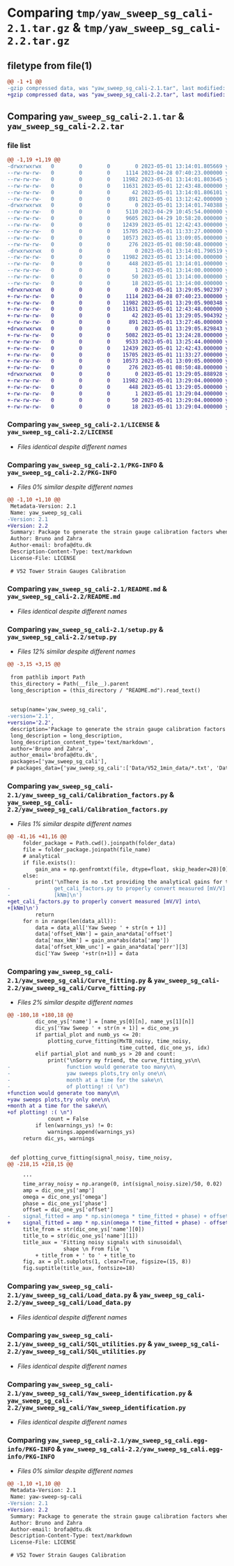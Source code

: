 # Comparing `tmp/yaw_sweep_sg_cali-2.1.tar.gz` & `tmp/yaw_sweep_sg_cali-2.2.tar.gz`

## filetype from file(1)

```diff
@@ -1 +1 @@
-gzip compressed data, was "yaw_sweep_sg_cali-2.1.tar", last modified: Mon May  1 13:14:01 2023, max compression
+gzip compressed data, was "yaw_sweep_sg_cali-2.2.tar", last modified: Mon May  1 13:29:05 2023, max compression
```

## Comparing `yaw_sweep_sg_cali-2.1.tar` & `yaw_sweep_sg_cali-2.2.tar`

### file list

```diff
@@ -1,19 +1,19 @@
-drwxrwxrwx   0        0        0        0 2023-05-01 13:14:01.805669 yaw_sweep_sg_cali-2.1/
--rw-rw-rw-   0        0        0     1114 2023-04-28 07:40:23.000000 yaw_sweep_sg_cali-2.1/LICENSE
--rw-rw-rw-   0        0        0    11982 2023-05-01 13:14:01.803645 yaw_sweep_sg_cali-2.1/PKG-INFO
--rw-rw-rw-   0        0        0    11631 2023-05-01 12:43:48.000000 yaw_sweep_sg_cali-2.1/README.md
--rw-rw-rw-   0        0        0       42 2023-05-01 13:14:01.806101 yaw_sweep_sg_cali-2.1/setup.cfg
--rw-rw-rw-   0        0        0      891 2023-05-01 13:12:42.000000 yaw_sweep_sg_cali-2.1/setup.py
-drwxrwxrwx   0        0        0        0 2023-05-01 13:14:01.740388 yaw_sweep_sg_cali-2.1/yaw_sweep_sg_cali/
--rw-rw-rw-   0        0        0     5110 2023-04-29 10:45:54.000000 yaw_sweep_sg_cali-2.1/yaw_sweep_sg_cali/Calibration_factors.py
--rw-rw-rw-   0        0        0     9605 2023-04-29 10:58:20.000000 yaw_sweep_sg_cali-2.1/yaw_sweep_sg_cali/Curve_fitting.py
--rw-rw-rw-   0        0        0    12439 2023-05-01 12:42:43.000000 yaw_sweep_sg_cali-2.1/yaw_sweep_sg_cali/Load_data.py
--rw-rw-rw-   0        0        0    15705 2023-05-01 11:33:27.000000 yaw_sweep_sg_cali-2.1/yaw_sweep_sg_cali/SQL_utilities.py
--rw-rw-rw-   0        0        0    10573 2023-05-01 13:09:05.000000 yaw_sweep_sg_cali-2.1/yaw_sweep_sg_cali/Yaw_sweep_identification.py
--rw-rw-rw-   0        0        0      276 2023-05-01 08:50:48.000000 yaw_sweep_sg_cali-2.1/yaw_sweep_sg_cali/__init__.py
-drwxrwxrwx   0        0        0        0 2023-05-01 13:14:01.790519 yaw_sweep_sg_cali-2.1/yaw_sweep_sg_cali.egg-info/
--rw-rw-rw-   0        0        0    11982 2023-05-01 13:14:00.000000 yaw_sweep_sg_cali-2.1/yaw_sweep_sg_cali.egg-info/PKG-INFO
--rw-rw-rw-   0        0        0      448 2023-05-01 13:14:01.000000 yaw_sweep_sg_cali-2.1/yaw_sweep_sg_cali.egg-info/SOURCES.txt
--rw-rw-rw-   0        0        0        1 2023-05-01 13:14:00.000000 yaw_sweep_sg_cali-2.1/yaw_sweep_sg_cali.egg-info/dependency_links.txt
--rw-rw-rw-   0        0        0       50 2023-05-01 13:14:00.000000 yaw_sweep_sg_cali-2.1/yaw_sweep_sg_cali.egg-info/requires.txt
--rw-rw-rw-   0        0        0       18 2023-05-01 13:14:00.000000 yaw_sweep_sg_cali-2.1/yaw_sweep_sg_cali.egg-info/top_level.txt
+drwxrwxrwx   0        0        0        0 2023-05-01 13:29:05.902397 yaw_sweep_sg_cali-2.2/
+-rw-rw-rw-   0        0        0     1114 2023-04-28 07:40:23.000000 yaw_sweep_sg_cali-2.2/LICENSE
+-rw-rw-rw-   0        0        0    11982 2023-05-01 13:29:05.900348 yaw_sweep_sg_cali-2.2/PKG-INFO
+-rw-rw-rw-   0        0        0    11631 2023-05-01 12:43:48.000000 yaw_sweep_sg_cali-2.2/README.md
+-rw-rw-rw-   0        0        0       42 2023-05-01 13:29:05.904392 yaw_sweep_sg_cali-2.2/setup.cfg
+-rw-rw-rw-   0        0        0      891 2023-05-01 13:27:46.000000 yaw_sweep_sg_cali-2.2/setup.py
+drwxrwxrwx   0        0        0        0 2023-05-01 13:29:05.829843 yaw_sweep_sg_cali-2.2/yaw_sweep_sg_cali/
+-rw-rw-rw-   0        0        0     5082 2023-05-01 13:24:28.000000 yaw_sweep_sg_cali-2.2/yaw_sweep_sg_cali/Calibration_factors.py
+-rw-rw-rw-   0        0        0     9533 2023-05-01 13:25:44.000000 yaw_sweep_sg_cali-2.2/yaw_sweep_sg_cali/Curve_fitting.py
+-rw-rw-rw-   0        0        0    12439 2023-05-01 12:42:43.000000 yaw_sweep_sg_cali-2.2/yaw_sweep_sg_cali/Load_data.py
+-rw-rw-rw-   0        0        0    15705 2023-05-01 11:33:27.000000 yaw_sweep_sg_cali-2.2/yaw_sweep_sg_cali/SQL_utilities.py
+-rw-rw-rw-   0        0        0    10573 2023-05-01 13:09:05.000000 yaw_sweep_sg_cali-2.2/yaw_sweep_sg_cali/Yaw_sweep_identification.py
+-rw-rw-rw-   0        0        0      276 2023-05-01 08:50:48.000000 yaw_sweep_sg_cali-2.2/yaw_sweep_sg_cali/__init__.py
+drwxrwxrwx   0        0        0        0 2023-05-01 13:29:05.888928 yaw_sweep_sg_cali-2.2/yaw_sweep_sg_cali.egg-info/
+-rw-rw-rw-   0        0        0    11982 2023-05-01 13:29:04.000000 yaw_sweep_sg_cali-2.2/yaw_sweep_sg_cali.egg-info/PKG-INFO
+-rw-rw-rw-   0        0        0      448 2023-05-01 13:29:05.000000 yaw_sweep_sg_cali-2.2/yaw_sweep_sg_cali.egg-info/SOURCES.txt
+-rw-rw-rw-   0        0        0        1 2023-05-01 13:29:04.000000 yaw_sweep_sg_cali-2.2/yaw_sweep_sg_cali.egg-info/dependency_links.txt
+-rw-rw-rw-   0        0        0       50 2023-05-01 13:29:04.000000 yaw_sweep_sg_cali-2.2/yaw_sweep_sg_cali.egg-info/requires.txt
+-rw-rw-rw-   0        0        0       18 2023-05-01 13:29:04.000000 yaw_sweep_sg_cali-2.2/yaw_sweep_sg_cali.egg-info/top_level.txt
```

### Comparing `yaw_sweep_sg_cali-2.1/LICENSE` & `yaw_sweep_sg_cali-2.2/LICENSE`

 * *Files identical despite different names*

### Comparing `yaw_sweep_sg_cali-2.1/PKG-INFO` & `yaw_sweep_sg_cali-2.2/PKG-INFO`

 * *Files 0% similar despite different names*

```diff
@@ -1,10 +1,10 @@
 Metadata-Version: 2.1
 Name: yaw_sweep_sg_cali
-Version: 2.1
+Version: 2.2
 Summary: Package to generate the strain gauge calibration factors when those are placed on wind turbine towers. Based on idling operations, so called, yaw sweeps.
 Author: Bruno and Zahra
 Author-email: brofa@dtu.dk
 Description-Content-Type: text/markdown
 License-File: LICENSE
 
 # V52 Tower Strain Gauges Calibration
```

### Comparing `yaw_sweep_sg_cali-2.1/README.md` & `yaw_sweep_sg_cali-2.2/README.md`

 * *Files identical despite different names*

### Comparing `yaw_sweep_sg_cali-2.1/setup.py` & `yaw_sweep_sg_cali-2.2/setup.py`

 * *Files 12% similar despite different names*

```diff
@@ -3,15 +3,15 @@
 
 from pathlib import Path
 this_directory = Path(__file__).parent
 long_description = (this_directory / "README.md").read_text()
 
 
 setup(name='yaw_sweep_sg_cali',
-version='2.1',
+version='2.2',
 description='Package to generate the strain gauge calibration factors when those are placed on wind turbine towers. Based on idling operations, so called, yaw sweeps.', 
 long_description = long_description,
 long_description_content_type='text/markdown',
 author='Bruno and Zahra',
 author_email='brofa@dtu.dk',
 packages=['yaw_sweep_sg_cali'],
 # packages_data={'yaw_sweep_sg_cali':['Data/V52_1min_data/*.txt', 'Data/V52_50Hz_data/*.txt','Data/V52_inputs.txt']}
```

### Comparing `yaw_sweep_sg_cali-2.1/yaw_sweep_sg_cali/Calibration_factors.py` & `yaw_sweep_sg_cali-2.2/yaw_sweep_sg_cali/Calibration_factors.py`

 * *Files 1% similar despite different names*

```diff
@@ -41,16 +41,16 @@
     folder_package = Path.cwd().joinpath(folder_data)
     file = folder_package.joinpath(file_name)
     # analytical
     if file.exists():
         gain_ana = np.genfromtxt(file, dtype=float, skip_header=28)[0]
     else:
         print('\nThere is no .txt providing the analytical gains for the\
-              get_cali_factors.py to properly convert measured [mV/V] into\
-              [kNm]\n')
+get_cali_factors.py to properly convert measured [mV/V] into\
+[kNm]\n')
         return
     for n in range(len(data_all)):
         data = data_all['Yaw Sweep ' + str(n + 1)]
         data['offset_kNm'] = gain_ana*data['offset']
         data['max_kNm'] = gain_ana*abs(data['amp'])
         data['offset_kNm_unc'] = gain_ana*data['perr'][3]
         dic['Yaw Sweep '+str(n+1)] = data
```

### Comparing `yaw_sweep_sg_cali-2.1/yaw_sweep_sg_cali/Curve_fitting.py` & `yaw_sweep_sg_cali-2.2/yaw_sweep_sg_cali/Curve_fitting.py`

 * *Files 2% similar despite different names*

```diff
@@ -180,18 +180,18 @@
         dic_one_ys['name'] = [name_ys[0][n], name_ys[1][n]]
         dic_ys['Yaw Sweep ' + str(n + 1)] = dic_one_ys
         if partial_plot and numb_ys <= 20:
             plotting_curve_fitting(MxTB_noisy, time_noisy,
                                    time_cutted, dic_one_ys, idx)
         elif partial_plot and numb_ys > 20 and count:
             print("\nSorry my friend, the curve_fitting_ys\n\
-                  function would generate too many\n\
-                  yaw sweeps plots,try only one\n\
-                  month at a time for the sake\n\
-                  of plotting! :( \n")
+function would generate too many\n\
+yaw sweeps plots,try only one\n\
+month at a time for the sake\n\
+of plotting! :( \n")
             count = False
         if len(warnings_ys) != 0:
             warnings.append(warnings_ys)
     return dic_ys, warnings
 
 
 def plotting_curve_fitting(signal_noisy, time_noisy,
@@ -218,15 +218,15 @@
 
     '''
     time_array_noisy = np.arange(0, int(signal_noisy.size)/50, 0.02)
     amp = dic_one_ys['amp']
     omega = dic_one_ys['omega']
     phase = dic_one_ys['phase']
     offset = dic_one_ys['offset']
-    signal_fitted = amp * np.sin(omega * time_fitted + phase) + offset
+    signal_fitted = amp * np.sin(omega * time_fitted + phase) - offset
     title_from = str(dic_one_ys['name'][0])
     title_to = str(dic_one_ys['name'][1])
     title_aux = 'Fitting noisy signals with sinusoidal\
                  shape \n From file '\
         + title_from + ' to ' + title_to
     fig, ax = plt.subplots(1, clear=True, figsize=(15, 8))
     fig.suptitle(title_aux, fontsize=18)
```

### Comparing `yaw_sweep_sg_cali-2.1/yaw_sweep_sg_cali/Load_data.py` & `yaw_sweep_sg_cali-2.2/yaw_sweep_sg_cali/Load_data.py`

 * *Files identical despite different names*

### Comparing `yaw_sweep_sg_cali-2.1/yaw_sweep_sg_cali/SQL_utilities.py` & `yaw_sweep_sg_cali-2.2/yaw_sweep_sg_cali/SQL_utilities.py`

 * *Files identical despite different names*

### Comparing `yaw_sweep_sg_cali-2.1/yaw_sweep_sg_cali/Yaw_sweep_identification.py` & `yaw_sweep_sg_cali-2.2/yaw_sweep_sg_cali/Yaw_sweep_identification.py`

 * *Files identical despite different names*

### Comparing `yaw_sweep_sg_cali-2.1/yaw_sweep_sg_cali.egg-info/PKG-INFO` & `yaw_sweep_sg_cali-2.2/yaw_sweep_sg_cali.egg-info/PKG-INFO`

 * *Files 0% similar despite different names*

```diff
@@ -1,10 +1,10 @@
 Metadata-Version: 2.1
 Name: yaw-sweep-sg-cali
-Version: 2.1
+Version: 2.2
 Summary: Package to generate the strain gauge calibration factors when those are placed on wind turbine towers. Based on idling operations, so called, yaw sweeps.
 Author: Bruno and Zahra
 Author-email: brofa@dtu.dk
 Description-Content-Type: text/markdown
 License-File: LICENSE
 
 # V52 Tower Strain Gauges Calibration
```

